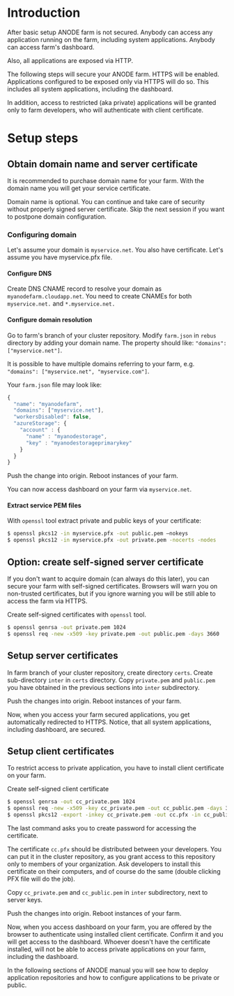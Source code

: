 # Introduction

After basic setup ANODE farm is not secured. Anybody can access any application running on the farm, including system applications. Anybody can access farm's dashboard.

Also, all applications are exposed via HTTP.

The following steps will secure your ANODE farm. HTTPS will be enabled. Applications configured to be exposed only via HTTPS will do so. This includes all system applications, including the dashboard.

In addition, access to restricted (aka private) applications will be granted only to farm developers, who will authenticate with client certificate.

# Setup steps

## Obtain domain name and server certificate

It is recommended to purchase domain name for your farm. With the domain name you will get your service certificate.

Domain name is optional. You can continue and take care of security without properly signed server certificate. Skip the next session if you want to postpone domain configuration.

### Configuring domain

Let's assume your domain is ```myservice.net```. You also have certificate. Let's assume you have myservice.pfx file.

#### Configure DNS

Create DNS CNAME record to resolve your domain as ```myanodefarm.cloudapp.net```. You need to create CNAMEs for both ```myservice.net.``` and ```*.myservice.net.```

#### Configure domain resolution

Go to farm's branch of your cluster repository. Modify ```farm.json``` in ```rebus``` directory by adding your domain name. The property should like: ```"domains": ["myservice.net"]```.

It is possible to have multiple domains referring to your farm, e.g. ```"domains": ["myservice.net", "myservice.com"]```.

Your ```farm.json``` file may look like:

```javascript
{
  "name": "myanodefarm",
  "domains": ["myservice.net"],  
  "workersDisabled": false,
  "azureStorage": {
    "account" : {
      "name" : "myanodestorage",
      "key" : "myanodestorageprimarykey"
    }
  }
}
```

Push the change into origin. Reboot instances of your farm.

You can now access dashboard on your farm via ```myservice.net```.

#### Extract service PEM files

With ```openssl``` tool extract private and public keys of your certificate:

```bash
$ openssl pkcs12 -in myservice.pfx -out public.pem –nokeys
$ openssl pkcs12 -in myservice.pfx -out private.pem -nocerts -nodes
```

## Option: create self-signed server certificate

If you don't want to acquire domain (can always do this later), you can secure your farm with self-signed certificates. Browsers will warn you on non-trusted certificates, but if you ignore warning you will be still able to access the farm via HTTPS.

Create self-signed certificates with ```openssl``` tool.

```bash
$ openssl genrsa -out private.pem 1024
$ openssl req -new -x509 -key private.pem -out public.pem -days 3660
```

## Setup server certificates

In farm branch of your cluster repository, create directory ```certs```. Create sub-directory ```inter``` in ```certs``` directory. Copy ```private.pem``` and ```public.pem``` you have obtained in the previous sections into ```inter``` subdirectory.

Push the changes into origin. Reboot instances of your farm.

Now, when you access your farm secured applications, you get automatically redirected to HTTPS. Notice, that all system applications, including dashboard, are secured.

## Setup client certificates

To restrict access to private application, you have to install client certificate on your farm.

Create self-signed client certificate

```bash
$ openssl genrsa -out cc_private.pem 1024
$ openssl req -new -x509 -key cc_private.pem -out cc_public.pem -days 3660
$ openssl pkcs12 -export -inkey cc_private.pem -out cc.pfx -in cc_public.pem
```

The last command asks you to create password for accessing the certificate.

The certificate ```cc.pfx``` should be distributed between your developers. You can put it in the cluster repository, as you grant access to this repository only to members of your organization. Ask developers to install this certificate on their computers, and of course do the same (double clicking PFX file will do the job).

Copy ```cc_private.pem``` and ```cc_public.pem``` in ```inter``` subdirectory, next to server keys.

Push the changes into origin. Reboot instances of your farm.

Now, when you access dashboard on your farm, you are offered by the browser to authenticate using installed client certificate. Confirm it and you will get access to the dashboard. Whoever doesn't have the certificate installed, will not be able to access private applications on your farm, including the dashboard.

In the following sections of ANODE manual you will see how to deploy application repositories and how to configure applications to be private or public.